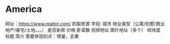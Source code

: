 # America
网址：https://www.realtor.com/
抓取房源
字段:
城市
物业类型（公寓/别墅/商业地产/豪宅/土地。。。）
是否新房
价格
卧室数
视频地址
图片地址（多个）
经纬度
标题
简介
需要体现的点：增量，去重
